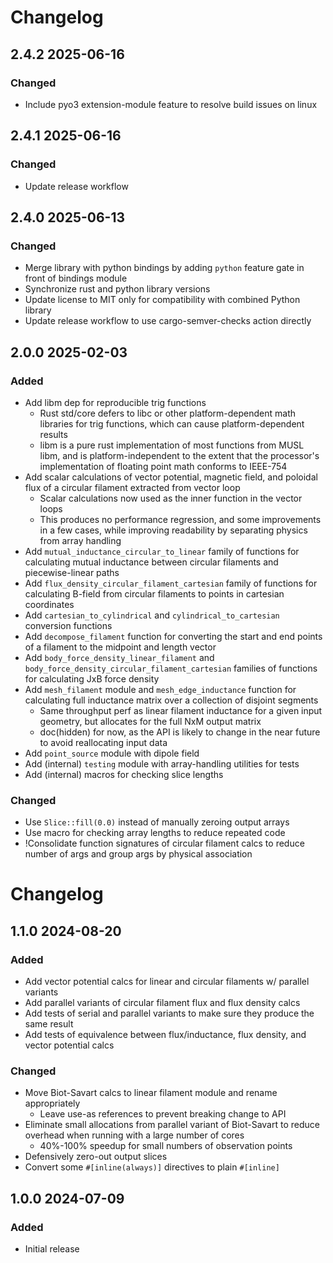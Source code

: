 # Changelog

## 2.4.2 2025-06-16

### Changed

* Include pyo3 extension-module feature to resolve build issues on linux

## 2.4.1 2025-06-16

### Changed

* Update release workflow

## 2.4.0 2025-06-13

### Changed

* Merge library with python bindings by adding `python` feature gate in front of bindings module
* Synchronize rust and python library versions
* Update license to MIT only for compatibility with combined Python library
* Update release workflow to use cargo-semver-checks action directly

## 2.0.0 2025-02-03

### Added

* Add libm dep for reproducible trig functions
    * Rust std/core defers to libc or other platform-dependent math libraries for trig functions, which can cause platform-dependent results
    * libm is a pure rust implementation of most functions from MUSL libm, and is platform-independent to the extent that the processor's implementation of floating point math conforms to IEEE-754
* Add scalar calculations of vector potential, magnetic field, and poloidal flux of a circular filament extracted from vector loop
    * Scalar calculations now used as the inner function in the vector loops
    * This produces no performance regression, and some improvements in a few cases, while improving readability by separating physics from array handling
* Add `mutual_inductance_circular_to_linear` family of functions for calculating mutual inductance between circular filaments and piecewise-linear paths
* Add `flux_density_circular_filament_cartesian` family of functions for calculating B-field from circular filaments to points in cartesian coordinates
* Add `cartesian_to_cylindrical` and `cylindrical_to_cartesian` conversion functions
* Add `decompose_filament` function for converting the start and end points of a filament to the midpoint and length vector
* Add `body_force_density_linear_filament` and `body_force_density_circular_filament_cartesian` families of functions for calculating JxB force density
* Add `mesh_filament` module and `mesh_edge_inductance` function for calculating full inductance matrix over a collection of disjoint segments
    * Same throughput perf as linear filament inductance for a given input geometry, but allocates for the full NxM output matrix
    * doc(hidden) for now, as the API is likely to change in the near future to avoid reallocating input data
* Add `point_source` module with dipole field
* Add (internal) `testing` module with array-handling utilities for tests
* Add (internal) macros for checking slice lengths

### Changed

* Use `Slice::fill(0.0)` instead of manually zeroing output arrays
* Use macro for checking array lengths to reduce repeated code
* !Consolidate function signatures of circular filament calcs to reduce number of args and group args by physical association

# Changelog

## 1.1.0 2024-08-20

### Added

* Add vector potential calcs for linear and circular filaments w/ parallel variants
* Add parallel variants of circular filament flux and flux density calcs
* Add tests of serial and parallel variants to make sure they produce the same result
* Add tests of equivalence between flux/inductance, flux density, and vector potential calcs

### Changed

* Move Biot-Savart calcs to linear filament module and rename appropriately
  * Leave use-as references to prevent breaking change to API
* Eliminate small allocations from parallel variant of Biot-Savart to reduce overhead when running with a large number of cores
  * 40%-100% speedup for small numbers of observation points
* Defensively zero-out output slices
* Convert some `#[inline(always)]` directives to plain `#[inline]`

## 1.0.0 2024-07-09

### Added

* Initial release
